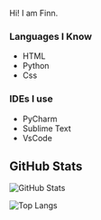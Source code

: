 Hi! I am Finn.

### Languages I Know

- HTML
- Python
- Css

### IDEs I use

- PyCharm
- Sublime Text
- VsCode

## GitHub Stats

![GitHub Stats](https://github-readme-stats.vercel.app/api?username=Fl1ppp3rs&theme=tokyonight&layout)

![Top Langs](https://github-readme-stats.vercel.app/api/top-langs/?username=Fl1ppp3rs&theme=tokyonight&layout=compact&show_icons=true&hide_border=true&langs_count=8&card_width=450)



<!--
**Fl1ppp3rs/Fl1ppp3rs** is a ✨ _special_ ✨ repository because its `README.md` (this file) appears on your GitHub profile.

